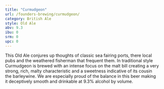```yaml
---
title: "Curmudgeon"
url: /founders-brewing/curmudgeon/
category: British Ale
style: Old Ale
abv: 9.3
ibu: 0
srm: 0
upc: 0
---
```

This Old Ale conjures up thoughts of classic sea fairing ports, there local pubs and the weathered fisherman that frequent them. In traditional style Curmudgeon is brewed with an intense focus on the malt bill creating a very strong, rich, malty characteristic and a sweetness indicative of its cousin the barleywine. We are especially proud of the balance in this beer making it deceptively smooth and drinkable at 9.3% alcohol by volume.
